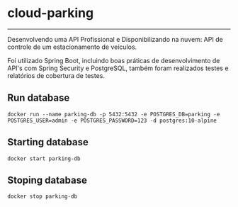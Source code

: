 # cloud-parking
---------------

Desenvolvendo uma API Profissional e Disponibilizando na nuvem: API de controle de um estacionamento de veículos.

Foi utilizado Spring Boot, incluindo boas práticas de desenvolvimento de API's com Spring Security e PostgreSQL, também foram realizados testes e relatórios de cobertura de testes.

## Run database
```
docker run --name parking-db -p 5432:5432 -e POSTGRES_DB=parking -e POSTGRES_USER=admin -e POSTGRES_PASSWORD=123 -d postgres:10-alpine
```

## Starting database
```
docker start parking-db
```

## Stoping database
```
docker stop parking-db
```
